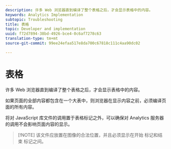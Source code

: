 ```yaml
---
description: 许多 Web 浏览器直到编译了整个表格之后，才会显示表格中的内容。
keywords: Analytics Implementation
subtopic: Troubleshooting
title: 表格
topic: Developer and implementation
uuid: f72d7894-38bd-4926-bce4-0c6af7278c63
translation-type: tm+mt
source-git-commit: 99ee24efaa517e8da700c67818c111c4aa90dc02

---
```



# 表格

许多 Web 浏览器直到编译了整个表格之后，才会显示表格中的内容。

如果页面的全部内容都包含在一个大表中，则浏览器在显示内容之前，必须编译页面的所有内容。

将对 JavaScript 库文件的调用置于表格标记之外，可以确保对 Analytics 服务器的调用不会影响页面内容的显示。

> [!NOTE] 该文件应放置在图像的合法位置，并且必须显示在开始 <body> 标记和结束 </body> 标记之间。

